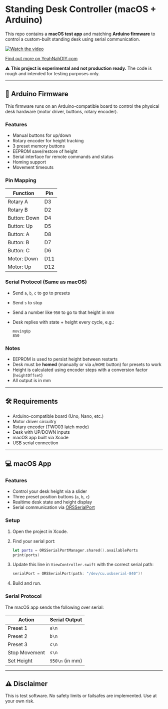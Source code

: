 # Standing Desk Controller (macOS + Arduino)

This repo contains a **macOS test app** and matching **Arduino firmware** to control a custom-built standing desk using serial communication.

[![Watch the video](https://img.youtube.com/vi/RGp0JSYM98Q/hqdefault.jpg)](https://www.youtube.com/watch?v=RGp0JSYM98Q)

[Find out more on YeahNahDIY.com](https://yeahnahdiy.com/blog/this-standing-desk-was-dumb-so-i-upgraded-it)

⚠️ **This project is experimental and not production ready.** The code is rough and intended for testing purposes only.

---

## 🔌 Arduino Firmware

This firmware runs on an Arduino-compatible board to control the physical desk hardware (motor driver, buttons, rotary encoder).

### Features

* Manual buttons for up/down
* Rotary encoder for height tracking
* 3 preset memory buttons
* EEPROM save/restore of height
* Serial interface for remote commands and status
* Homing support
* Movement timeouts

### Pin Mapping

| Function     | Pin |
| ------------ | --- |
| Rotary A     | D3  |
| Rotary B     | D2  |
| Button: Down | D4  |
| Button: Up   | D5  |
| Button: A    | D8  |
| Button: B    | D7  |
| Button: C    | D6  |
| Motor: Down  | D11 |
| Motor: Up    | D12 |

### Serial Protocol (Same as macOS)

* Send `a`, `b`, `c` to go to presets
* Send `s` to stop
* Send a number like `950` to go to that height in mm
* Desk replies with state + height every cycle, e.g.:

  ```
  movingUp
  850
  ```

### Notes

* EEPROM is used to persist height between restarts
* Desk must be **homed** (manually or via `a`/`HOME` button) for presets to work
* Height is calculated using encoder steps with a conversion factor (`heightOffset`)
* All output is in mm

---

## 🛠 Requirements

* Arduino-compatible board (Uno, Nano, etc.)
* Motor driver circuitry
* Rotary encoder (TWO03 latch mode)
* Desk with UP/DOWN inputs
* macOS app built via Xcode
* USB serial connection

---

## 💻 macOS App

### Features

* Control your desk height via a slider
* Three preset position buttons (`a`, `b`, `c`)
* Realtime desk state and height display
* Serial communication via [ORSSerialPort](https://github.com/armadsen/ORSSerialPort)

### Setup

1. Open the project in Xcode.
2. Find your serial port:

   ```swift
   let ports = ORSSerialPortManager.shared().availablePorts
   print(ports)
   ```
3. Update this line in `ViewController.swift` with the correct serial path:

   ```swift
   serialPort = ORSSerialPort(path: "/dev/cu.usbserial-840")!
   ```
4. Build and run.

### Serial Protocol

The macOS app sends the following over serial:

| Action        | Serial Output   |
| ------------- | --------------- |
| Preset 1      | `a\n`           |
| Preset 2      | `b\n`           |
| Preset 3      | `c\n`           |
| Stop Movement | `s\n`           |
| Set Height    | `950\n` (in mm) |

---

## ⚠️ Disclaimer

This is test software. No safety limits or failsafes are implemented. Use at your own risk.
